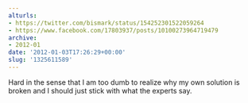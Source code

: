 ```yaml
---
alturls:
- https://twitter.com/bismark/status/154252301522059264
- https://www.facebook.com/17803937/posts/10100273964719479
archive:
- 2012-01
date: '2012-01-03T17:26:29+00:00'
slug: '1325611589'
---
```


Hard in the sense that I am too dumb to realize why my own solution is broken and I should just stick with what the experts say.


